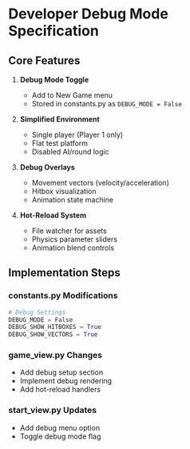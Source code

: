 # Developer Debug Mode Specification

## Core Features
1. **Debug Mode Toggle**
   - Add to New Game menu
   - Stored in constants.py as `DEBUG_MODE = False`

2. **Simplified Environment**
   - Single player (Player 1 only)
   - Flat test platform
   - Disabled AI/round logic

3. **Debug Overlays**
   - Movement vectors (velocity/acceleration)
   - Hitbox visualization
   - Animation state machine

4. **Hot-Reload System**
   - File watcher for assets
   - Physics parameter sliders
   - Animation blend controls

## Implementation Steps

### constants.py Modifications
```python
# Debug Settings
DEBUG_MODE = False
DEBUG_SHOW_HITBOXES = True
DEBUG_SHOW_VECTORS = True
```

### game_view.py Changes
- Add debug setup section
- Implement debug rendering
- Add hot-reload handlers

### start_view.py Updates
- Add debug menu option
- Toggle debug mode flag